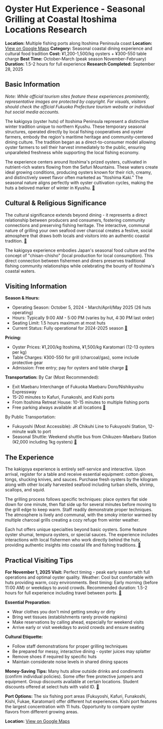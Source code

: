 # Oyster Hut Experience - Seasonal Grilling at Coastal Itoshima Locations Research

**Location:** Multiple fishing ports along Itoshima Peninsula coast
**Location:** [View on Google Maps](https://maps.google.com/maps?q=33.5885074,130.1818428)
**Category:** Seasonal coastal dining experience and cultural food tradition
**Cost:** ¥1,200-1,500/kg oysters + ¥300-550 table charge
**Best Time:** October-March (peak season November-February)
**Duration:** 1.5-2 hours for full experience
**Research Completed:** September 28, 2025

## Basic Information

*Note: While official tourism sites feature these experiences prominently, representative images are protected by copyright. For visuals, visitors should check the official Fukuoka Prefecture tourism website or individual hut social media accounts.*

The kakigoya (oyster huts) of Itoshima Peninsula represent a distinctive winter tradition unique to northern Kyushu. These temporary seasonal structures, operated directly by local fishing cooperatives and oyster farmers, embody the region's maritime heritage and community-centered dining culture. The tradition began as a direct-to-consumer model allowing oyster farmers to sell their harvest immediately to the public, ensuring unparalleled freshness while supporting the local fishing economy.

The experience centers around Itoshima's prized oysters, cultivated in nutrient-rich waters flowing from the Sefuri Mountains. These waters create ideal growing conditions, producing oysters known for their rich, creamy, and distinctively sweet flavor often marketed as "Itoshima Kaki." The seasonal nature aligns perfectly with oyster cultivation cycles, making the huts a beloved marker of winter in Kyushu. [🔗](https://www.crossroadfukuoka.jp/en/spot/10573)

## Cultural & Religious Significance

The cultural significance extends beyond dining - it represents a direct relationship between producers and consumers, fostering community connections and preserving fishing heritage. The interactive, communal nature of grilling your own seafood over charcoal creates a festive, social atmosphere that draws both locals and visitors into an authentic coastal tradition. [🔗](https://www.crossroadfukuoka.jp/en/spot/10573)

The kakigoya experience embodies Japan's seasonal food culture and the concept of "chisan-chisho" (local production for local consumption). This direct connection between fishermen and diners preserves traditional fishing community relationships while celebrating the bounty of Itoshima's coastal waters.

## Visiting Information

**Season & Hours:**
- Operating Season: October 5, 2024 - March/April/May 2025 (26 huts operating)
- Hours: Typically 9:00 AM - 5:00 PM (varies by hut, 4:30 PM last order)
- Seating Limit: 1.5 hours maximum at most huts
- Current Status: Fully operational for 2024-2025 season [🔗](https://www.fukuoka-now.com/en/itoshima-kakigoya-oyster-hut-guide/)

**Pricing:**
- Oyster Prices: ¥1,200/kg Itoshima, ¥1,500/kg Karatomari (12-13 oysters per kg)
- Table Charges: ¥300-550 for grill (charcoal/gas), some include protective gear
- Admission: Free entry; pay for oysters and table charge [🔗](https://www.fukuoka-now.com/en/itoshima-kakigoya-oyster-hut-guide/)

**Transportation:**
By Car (Most Recommended):
- Exit Maebaru Interchange of Fukuoka Maebaru Doro/Nishikyushu Expressway
- 15-20 minutes to Kafuri, Funakoshi, and Kishi ports
- From Itoshima Retreat House: 10-15 minutes to multiple fishing ports
- Free parking always available at all locations [🔗](https://www.fukuoka-now.com/en/itoshima-kakigoya-oyster-hut-guide/)

By Public Transportation:
- Fukuyoshi (Most Accessible): JR Chikuhi Line to Fukuyoshi Station, 12-minute walk to port
- Seasonal Shuttle: Weekend shuttle bus from Chikuzen-Maebaru Station (¥2,000 including 1kg oysters) [🔗](https://itoshima-now.com/en/about/access/)

## The Experience

The kakigoya experience is entirely self-service and interactive. Upon arrival, register for a table and receive essential equipment: cotton gloves, tongs, shucking knives, and sauces. Purchase fresh oysters by the kilogram along with other locally harvested seafood including turban shells, shrimp, scallops, and squid.

The grilling process follows specific techniques: place oysters flat side down for one minute, then flat side up for several minutes before moving to the grill edge to keep warm. Staff readily demonstrate proper techniques. The atmosphere is lively and communal, with the smoky interior warmed by multiple charcoal grills creating a cozy refuge from winter weather.

Each hut offers unique specialties beyond basic oysters. Some feature oyster shumai, tempura oysters, or special sauces. The experience includes interactions with local fishermen who work directly behind the huts, providing authentic insights into coastal life and fishing traditions. [🔗](https://www.marisaroundtheworld.com/winter-oyster-huts-in-itoshima-a-kyushu-specialty/)

## Practical Visiting Tips

**For November 1, 2025 Visit:**
Perfect timing - peak early season with full operations and optimal oyster quality. Weather: Cool but comfortable with huts providing warm, cozy environments. Best timing: Early morning (before 11:00 AM) or weekdays to avoid crowds. Recommended duration: 1.5-2 hours for full experience including travel between ports. [🔗](https://www.fukuoka-now.com/en/itoshimas-oyster-hut-season-begins/)

**Essential Preparation:**
- Wear clothes you don't mind getting smoky or dirty
- Bring wet tissues (establishments rarely provide napkins)
- Make reservations by calling ahead, especially for weekend visits
- Arrive early or visit weekdays to avoid crowds and ensure seating

**Cultural Etiquette:**
- Follow staff demonstrations for proper grilling techniques
- Be prepared for messy, interactive dining - oyster juices may splatter
- Remove shoes if required by specific huts
- Maintain considerate noise levels in shared dining spaces

**Money-Saving Tips:**
Many huts allow outside drinks and condiments (confirm individual policies). Some offer free protective jumpers and equipment. Group discounts available at certain locations. Student discounts offered at select huts with valid ID. [🔗](https://www.fukuoka-now.com/en/itoshima-kakigoya-oyster-hut-guide/)

**Port Options:**
The six fishing port areas (Fukuyoshi, Kafuri, Funakoshi, Kishi, Fukae, Karatomari) offer different hut experiences. Kishi port features the largest concentration with 11 huts. Opportunity to compare oyster flavors from different growing areas.

**Location:** [View on Google Maps](https://www.google.com/maps/search/Itoshima+Peninsula+oyster+huts/@33.5677,130.1612,13z)
